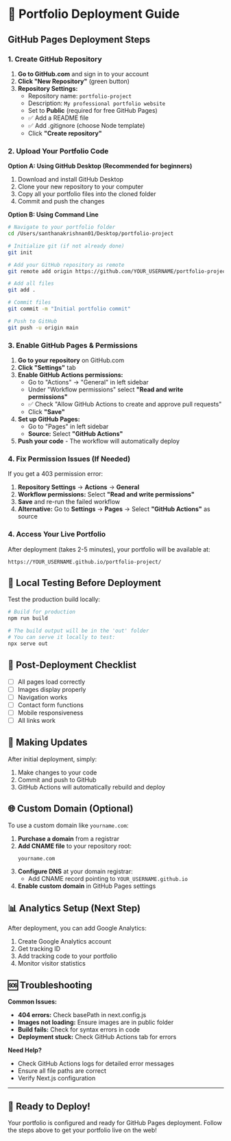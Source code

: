 # 🚀 Portfolio Deployment Guide

## GitHub Pages Deployment Steps

### 1. Create GitHub Repository

1. **Go to GitHub.com** and sign in to your account
2. **Click "New Repository"** (green button)
3. **Repository Settings:**
   - Repository name: `portfolio-project`
   - Description: `My professional portfolio website`
   - Set to **Public** (required for free GitHub Pages)
   - ✅ Add a README file
   - ✅ Add .gitignore (choose Node template)
   - Click **"Create repository"**

### 2. Upload Your Portfolio Code

**Option A: Using GitHub Desktop (Recommended for beginners)**
1. Download and install GitHub Desktop
2. Clone your new repository to your computer
3. Copy all your portfolio files into the cloned folder
4. Commit and push the changes

**Option B: Using Command Line**
```bash
# Navigate to your portfolio folder
cd /Users/santhanakrishnan01/Desktop/portfolio-project

# Initialize git (if not already done)
git init

# Add your GitHub repository as remote
git remote add origin https://github.com/YOUR_USERNAME/portfolio-project.git

# Add all files
git add .

# Commit files
git commit -m "Initial portfolio commit"

# Push to GitHub
git push -u origin main
```

### 3. Enable GitHub Pages & Permissions

1. **Go to your repository** on GitHub.com
2. **Click "Settings"** tab
3. **Enable GitHub Actions permissions:**
   - Go to "Actions" → "General" in left sidebar
   - Under "Workflow permissions" select **"Read and write permissions"**
   - ✅ Check "Allow GitHub Actions to create and approve pull requests"
   - Click **"Save"**
4. **Set up GitHub Pages:**
   - Go to "Pages" in left sidebar
   - **Source:** Select **"GitHub Actions"**
5. **Push your code** - The workflow will automatically deploy

### 4. Fix Permission Issues (If Needed)

If you get a 403 permission error:

1. **Repository Settings** → **Actions** → **General**
2. **Workflow permissions:** Select **"Read and write permissions"**
3. **Save** and re-run the failed workflow
4. **Alternative:** Go to **Settings** → **Pages** → Select **"GitHub Actions"** as source

### 4. Access Your Live Portfolio

After deployment (takes 2-5 minutes), your portfolio will be available at:
```
https://YOUR_USERNAME.github.io/portfolio-project/
```

## 🔧 Local Testing Before Deployment

Test the production build locally:

```bash
# Build for production
npm run build

# The build output will be in the 'out' folder
# You can serve it locally to test:
npx serve out
```

## 🎯 Post-Deployment Checklist

- [ ] All pages load correctly
- [ ] Images display properly
- [ ] Navigation works
- [ ] Contact form functions
- [ ] Mobile responsiveness
- [ ] All links work

## 🔄 Making Updates

After initial deployment, simply:
1. Make changes to your code
2. Commit and push to GitHub
3. GitHub Actions will automatically rebuild and deploy

## 🌐 Custom Domain (Optional)

To use a custom domain like `yourname.com`:

1. **Purchase a domain** from a registrar
2. **Add CNAME file** to your repository root:
   ```
   yourname.com
   ```
3. **Configure DNS** at your domain registrar:
   - Add CNAME record pointing to `YOUR_USERNAME.github.io`
4. **Enable custom domain** in GitHub Pages settings

## 📊 Analytics Setup (Next Step)

After deployment, you can add Google Analytics:
1. Create Google Analytics account
2. Get tracking ID
3. Add tracking code to your portfolio
4. Monitor visitor statistics

## 🆘 Troubleshooting

**Common Issues:**
- **404 errors:** Check basePath in next.config.js
- **Images not loading:** Ensure images are in public folder
- **Build fails:** Check for syntax errors in code
- **Deployment stuck:** Check GitHub Actions tab for errors

**Need Help?**
- Check GitHub Actions logs for detailed error messages
- Ensure all file paths are correct
- Verify Next.js configuration

---

## 🎉 Ready to Deploy!

Your portfolio is configured and ready for GitHub Pages deployment. Follow the steps above to get your portfolio live on the web!